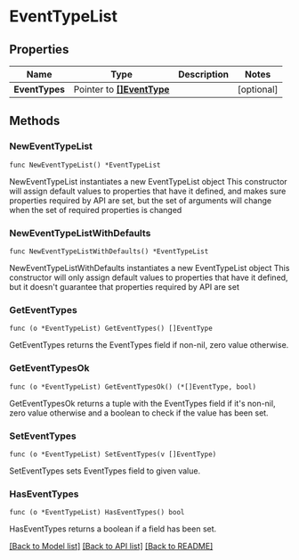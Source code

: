 # EventTypeList

## Properties

Name | Type | Description | Notes
------------ | ------------- | ------------- | -------------
**EventTypes** | Pointer to [**[]EventType**](EventType.md) |  | [optional] 

## Methods

### NewEventTypeList

`func NewEventTypeList() *EventTypeList`

NewEventTypeList instantiates a new EventTypeList object
This constructor will assign default values to properties that have it defined,
and makes sure properties required by API are set, but the set of arguments
will change when the set of required properties is changed

### NewEventTypeListWithDefaults

`func NewEventTypeListWithDefaults() *EventTypeList`

NewEventTypeListWithDefaults instantiates a new EventTypeList object
This constructor will only assign default values to properties that have it defined,
but it doesn't guarantee that properties required by API are set

### GetEventTypes

`func (o *EventTypeList) GetEventTypes() []EventType`

GetEventTypes returns the EventTypes field if non-nil, zero value otherwise.

### GetEventTypesOk

`func (o *EventTypeList) GetEventTypesOk() (*[]EventType, bool)`

GetEventTypesOk returns a tuple with the EventTypes field if it's non-nil, zero value otherwise
and a boolean to check if the value has been set.

### SetEventTypes

`func (o *EventTypeList) SetEventTypes(v []EventType)`

SetEventTypes sets EventTypes field to given value.

### HasEventTypes

`func (o *EventTypeList) HasEventTypes() bool`

HasEventTypes returns a boolean if a field has been set.


[[Back to Model list]](../README.md#documentation-for-models) [[Back to API list]](../README.md#documentation-for-api-endpoints) [[Back to README]](../README.md)


